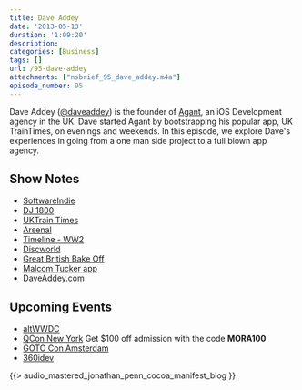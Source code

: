 ```yaml
---
title: Dave Addey
date: '2013-05-13'
duration: '1:09:20'
description:
categories: [Business]
tags: []
url: /95-dave-addey
attachments: ["nsbrief_95_dave_addey.m4a"]
episode_number: 95
---
```


Dave Addey ([@daveaddey](http://twitter.com/daveaddey)) is the founder of [Agant](http://agant.com), an iOS Development agency in the UK. Dave started Agant by bootstrapping his popular app, UK TrainTimes, on evenings and weekends. In this episode, we explore Dave's experiences in going from a one man side project to a full blown app agency.


## Show Notes
- [SoftwareIndie](http://softwareindie.com)
- [DJ 1800](http://dj1800.com/)
- [UKTrain Times](http://www.agant.com/app.php?appID=nre)
- [Arsenal](http://www.agant.com/app.php?appID=arsenal)
- [Timeline - WW2](http://www.agant.com/app.php?appID=ww2)
- [Discworld](http://www.agant.com/app.php?appID=discworld)
- [Great British Bake Off](http://en.wikipedia.org/wiki/The_Great_British_Bake_Off)
- [Malcom Tucker app](http://www.agant.com/app.php?appID=ttoi)
- [DaveAddey.com](http://daveaddey.com)

## Upcoming Events
- [altWWDC](http://altwwdc.com)
- [QCon New York](http://qconnewyork.com/) Get $100 off admission with the code **MORA100**
- [GOTO Con Amsterdam](http://gotocon.com/amsterdam-2013)
- [360idev](http://360idev.com)

{{> audio_mastered_jonathan_penn_cocoa_manifest_blog }}
